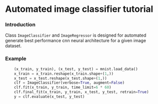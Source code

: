 # Automated image classifier tutorial

### Introduction
Class `ImageClassifier` and `ImageRegressor` is designed for automated generate best performance cnn neural architecture
for a given image dataset. 

### Example
```python
    (x_train, y_train), (x_test, y_test) = mnist.load_data()
    x_train = x_train.reshape(x_train.shape+(1,))
    x_test = x_test.reshape(x_test.shape+(1,))
    clf = ImageClassifier(verbose=True, augment=False)
    clf.fit(x_train, y_train, time_limit=6 * 60)
    clf.final_fit(x_train, y_train, x_test, y_test, retrain=True)
    y = clf.evaluate(x_test, y_test)
```

